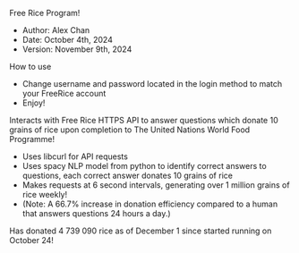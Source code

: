 Free Rice Program!
  - Author: Alex Chan
  - Date: October 4th, 2024
  - Version: November 9th, 2024

How to use
  - Change username and password located in the login method to match your FreeRice account
  - Enjoy!

Interacts with Free Rice HTTPS API to answer questions which donate 10 grains of rice upon completion to The United Nations World Food Programme!
  - Uses libcurl for API requests
  - Uses spacy NLP model from python to identify correct answers to questions, each correct answer donates 10 grains of rice
  - Makes requests at 6 second intervals, generating over 1 million grains of rice weekly!
  - (Note: A 66.7% increase in donation efficiency compared to a human that answers questions 24 hours a day.)

Has donated 4 739 090 rice as of December 1 since started running on October 24!
